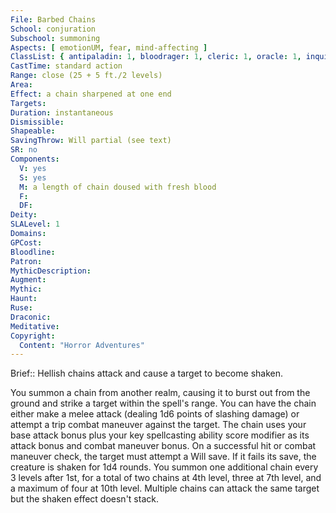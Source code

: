 ```yaml
---
File: Barbed Chains
School: conjuration
Subschool: summoning
Aspects: [ emotionUM, fear, mind-affecting ]
ClassList: { antipaladin: 1, bloodrager: 1, cleric: 1, oracle: 1, inquisitor: 1, occultist: 1, shaman: 1, summoner: 1, unchained summoner: 1 }
CastTime: standard action
Range: close (25 + 5 ft./2 levels)
Area: 
Effect: a chain sharpened at one end
Targets: 
Duration: instantaneous
Dismissible: 
Shapeable: 
SavingThrow: Will partial (see text)
SR: no
Components:
  V: yes
  S: yes
  M: a length of chain doused with fresh blood
  F: 
  DF: 
Deity: 
SLALevel: 1
Domains: 
GPCost: 
Bloodline: 
Patron: 
MythicDescription: 
Augment: 
Mythic: 
Haunt: 
Ruse: 
Draconic: 
Meditative: 
Copyright:
  Content: "Horror Adventures"
---
```

Brief:: Hellish chains attack and cause a target to become shaken.

You summon a chain from another realm, causing it to burst out from the ground and strike a target within the spell's range. You can have the chain either make a melee attack (dealing 1d6 points of slashing damage) or attempt a trip combat maneuver against the target. The chain uses your base attack bonus plus your key spellcasting ability score modifier as its attack bonus and combat maneuver bonus. On a successful hit or combat maneuver check, the target must attempt a Will save. If it fails its save, the creature is shaken for 1d4 rounds. You summon one additional chain every 3 levels after 1st, for a total of two chains at 4th level, three at 7th level, and a maximum of four at 10th level. Multiple chains can attack the same target but the shaken effect doesn't stack.
